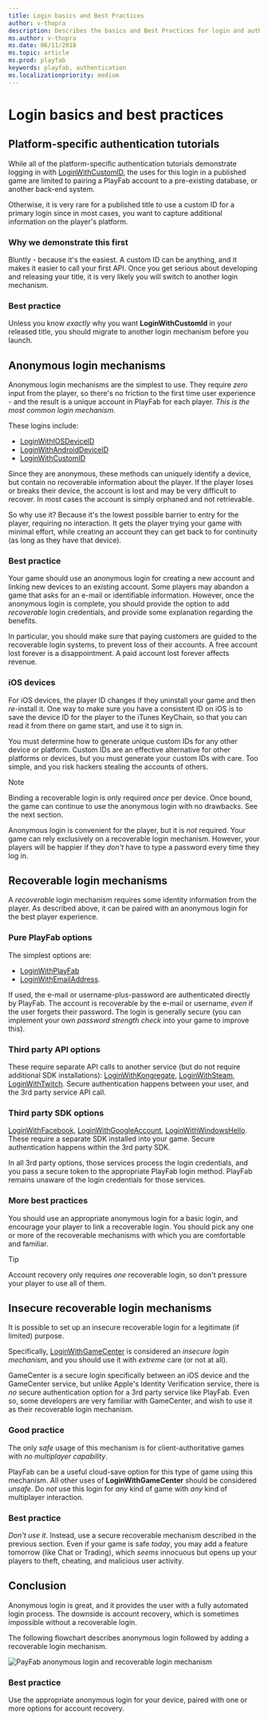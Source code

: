 ```yaml
---
title: Login basics and Best Practices
author: v-thopra
description: Describes the basics and Best Practices for login and authentication of players in PlayFab.
ms.author: v-thopra
ms.date: 06/11/2018
ms.topic: article
ms.prod: playfab
keywords: playfab, authentication
ms.localizationpriority: medium
---
```


# Login basics and best practices

## Platform-specific authentication tutorials

While all of the platform-specific authentication tutorials demonstrate logging in with [LoginWithCustomID](xref:titleid.playfabapi.com.client.authentication.loginwithcustomid), the uses for this login in a published game are limited to pairing a PlayFab account to a pre-existing database, or another back-end system.

Otherwise, it is very rare for a published title to use a custom ID for a primary login since in most cases, you want to capture additional information on the player's platform.

### Why we demonstrate this first

Bluntly - because it's the easiest. A custom ID can be anything, and it makes it easier to call your first API. Once you get serious about developing and releasing your title, it is very likely you will switch to another login mechanism.

### Best practice

Unless you know *exactly* why you want **LoginWithCustomId** in your released title, you should migrate to another login mechanism before you launch.

## Anonymous login mechanisms

Anonymous login mechanisms are the simplest to use. They require *zero* input from the player, so there's no friction to the first time user experience - and the result is a unique account in PlayFab for each player. *This is the most common login mechanism*.

These logins include:

- [LoginWithIOSDeviceID](xref:titleid.playfabapi.com.client.authentication.loginwithiosdeviceid)
- [LoginWithAndroidDeviceID](xref:titleid.playfabapi.com.client.authentication.loginwithandroiddeviceid)
- [LoginWithCustomID](xref:titleid.playfabapi.com.client.authentication.loginwithcustomid)

Since they are anonymous, these methods can uniquely identify a device, but contain no recoverable information about the player. If the player loses or breaks their device, the account is lost and may be very difficult to recover. In most cases the account is simply orphaned and not retrievable.

So why use it? Because it's the lowest possible barrier to entry for the player, requiring no interaction. It gets the player trying your game with minimal effort, while creating an account they can get back to for continuity (as long as they have that device).

### Best practice

Your game should use an anonymous login for creating a new account and linking new devices to an existing account. Some players may abandon a game that asks for an e-mail or identifiable information. However, once the anonymous login is complete, you should provide the option to add *recoverable* login credentials, and provide some explanation regarding the benefits.

In particular, you should make sure that paying customers are guided to the recoverable login systems, to prevent loss of their accounts. A free account lost forever is a disappointment. A paid account lost forever affects revenue.

### iOS devices

For iOS devices, the player ID changes if they uninstall your game and then *re*-install it. One way to make sure you have a consistent ID on iOS is to save the device ID for the player to the iTunes KeyChain, so that you can read it from there on game start, and use it to sign in.

You must determine how to generate unique custom IDs for any other device or platform. Custom IDs are an effective alternative for other platforms or devices, but you must generate your custom IDs with care. Too simple, and you risk hackers stealing the accounts of others.

> [!NOTE]
> Binding a recoverable login is only required *once* per device. Once bound, the game can continue to use the anonymous login with no drawbacks. See the next section.

Anonymous login is convenient for the player, but it is *not* required. Your game can rely exclusively on a recoverable login mechanism. However, your players will be happier if they *don't* have to type a password every time they log in.

## Recoverable login mechanisms

A *recoverable* login mechanism requires some identity information from the player. As described above, it can be paired with an anonymous login for the best player experience.

### Pure PlayFab options

The simplest options are:

- [LoginWithPlayFab](xref:titleid.playfabapi.com.client.authentication.loginwithplayfab)
- [LoginWithEmailAddress](xref:titleid.playfabapi.com.client.authentication.loginwithemailaddress).

If used, the e-mail or username-plus-password are authenticated directly by PlayFab. The account is recoverable by the e-mail or username, *even* if the user forgets their password. The login is generally secure (you can implement your own *password strength check* into your game to improve this).

### Third party API options

These require separate API calls to another service (but do not require additional SDK installations): [LoginWithKongregate](xref:titleid.playfabapi.com.client.authentication.loginwithkongregate), [LoginWithSteam](xref:titleid.playfabapi.com.client.authentication.loginwithsteam), [LoginWithTwitch](xref:titleid.playfabapi.com.client.authentication.loginwithtwitch). Secure authentication happens between your user, and the 3rd party service API call.

### Third party SDK options

[LoginWithFacebook](xref:titleid.playfabapi.com.client.authentication.loginwithfacebook), [LoginWithGoogleAccount](xref:titleid.playfabapi.com.client.authentication.loginwithgoogleaccount), [LoginWithWindowsHello](xref:titleid.playfabapi.com.client.authentication.loginwithwindowshello). These require a separate SDK installed into your game. Secure authentication happens within the 3rd party SDK.

In all 3rd party options, those services process the login credentials, and you pass a secure token to the appropriate PlayFab login method. PlayFab remains unaware of the login credentials for those services.

### More best practices

You should use an appropriate anonymous login for a basic login, and encourage your player to link a recoverable login. You should pick any one or more of the recoverable mechanisms with which you are comfortable and familiar.

> [!TIP]
> Account recovery only requires *one* recoverable login, so don't pressure your player to use all of them.

## Insecure recoverable login mechanisms

It is possible to set up an insecure recoverable login for a legitimate (if limited) purpose.

Specifically, [LoginWithGameCenter](xref:titleid.playfabapi.com.client.authentication.loginwithgamecenter) is considered an *insecure login mechanism*, and you should use it with *extreme* care (or not at all).

GameCenter is a secure login specifically between an iOS device and the GameCenter service, but unlike Apple's Identity Verification service, there is *no* secure authentication option for a 3rd party service like PlayFab. Even so, some developers are very familiar with GameCenter, and wish to use it as their recoverable login mechanism.

### Good practice

The only *safe* usage of this mechanism is for client-authoritative games with *no multiplayer capability*.

PlayFab can be a useful cloud-save option for this type of game using this mechanism. All other uses of **LoginWithGameCenter** should be considered *unsafe*. Do *not* use this login for *any* kind of game with *any* kind of multiplayer interaction.

### Best practice

*Don't use it*. Instead, use a secure recoverable mechanism described in the previous section. Even if your game is safe *today*, you may add a feature tomorrow (like Chat or Trading), which *seems* innocuous but opens up your players to theft, cheating, and malicious user activity.

## Conclusion

Anonymous login is great, and it provides the user with a fully automated login process. The downside is account recovery, which is sometimes impossible without a recoverable login.

The following flowchart describes anonymous login followed by adding a recoverable login mechanism.

![PayFab anonymous login and recoverable login mechanism](../media/tutorials/playfab-anonymous-login-and-recoverable-login.png)  

### Best practice

Use the appropriate anonymous login for your device, paired with one or more options for account recovery.
